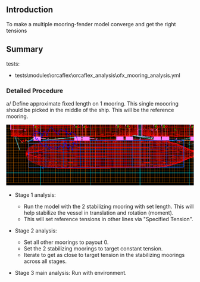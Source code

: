## Introduction


To make a multiple mooring-fender model converge and get the right tensions

## Summary


tests:
 -  tests\modules\orcaflex\orcaflex_analysis\ofx_mooring_analysis.yml



### Detailed Procedure

a/ Define approximate fixed length on 1 mooring. This single moooring should be picked in the middle of the ship. This will be the reference mooring.

![Picking a mooring](image.png)

- Stage 1 analysis:
    - Run the model with the 2 stabilizing mooring  with set length. This will help stabilize the vessel in translation and rotation (moment).
    - This will set reference tensions in other lines via "Specified Tension".

- Stage 2 analysis:

    - Set all other moorings to payout 0.
    - Set the 2 stabilizing moorings to target constant tension.
    - Iterate to get as close to target tension in the stabilizing moorings across all stages. 

- Stage 3 main analysis: Run with environment.